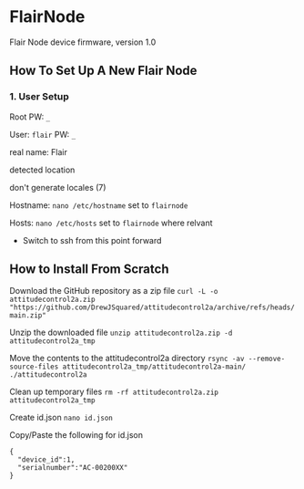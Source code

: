 # FlairNode
 
Flair Node device firmware, version 1.0


## How To Set Up A New Flair Node

### 1. User Setup

Root PW: `_`

User: `flair`
PW: `_`

real name: Flair

detected location

don't generate locales (7)

Hostname:
`nano /etc/hostname`
set to `flairnode`

Hosts:
`nano /etc/hosts`
set to `flairnode` where relvant

- Switch to ssh from this point forward






## How to Install From Scratch
Download the GitHub repository as a zip file
`curl -L -o attitudecontrol2a.zip "https://github.com/DrewJSquared/attitudecontrol2a/archive/refs/heads/main.zip"`

Unzip the downloaded file
`unzip attitudecontrol2a.zip -d attitudecontrol2a_tmp`

Move the contents to the attitudecontrol2a directory
`rsync -av --remove-source-files attitudecontrol2a_tmp/attitudecontrol2a-main/ ./attitudecontrol2a`

Clean up temporary files
`rm -rf attitudecontrol2a.zip attitudecontrol2a_tmp`

Create id.json
`nano id.json`

Copy/Paste the following for id.json
```
{
  "device_id":1,
  "serialnumber":"AC-00200XX"
}
```
